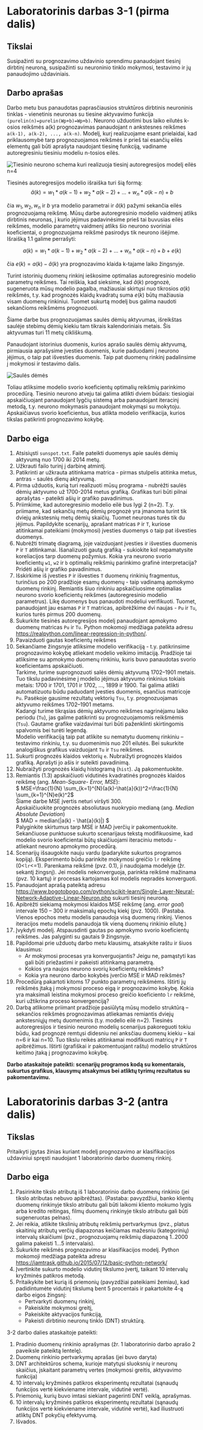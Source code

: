 # Laboratorinis darbas 3-1 (pirma dalis)

## Tikslai

Susipažinti su prognozavimo uždavinio sprendimu panaudojant tiesinį dirbtinį neuroną, susipažinti su neuroninio tinklo mokymosi, testavimo ir jų panaudojimo uždaviniais.

## Darbo aprašas

Darbo metu bus panaudotas paprasčiausios struktūros dirbtinis neuroninis tinklas - vienetinis neuronas su tiesine aktyvavimo funkcija `(purelin(n)=purelin(Wp+b)=Wp+b)`. Neurono užduotimi bus laiko eilutės k-osios reikšmės a(k) prognozavimas panaudojant n ankstesnes reikšmes `a(k-1), a(k-2), ..., a(k-n)`. Modelį, kurį realizuojame esant prielaidai, kad priklausomybė tarp prognozuojamos reikšmės ir prieš tai esančių eilės elementų gali būti aprašyta naudojant tiesinę funkciją, vadiname autoregresiniu tiesiniu modeliu n-tosios eilės.

![Tiesinio neurono schema kuri realizuoja tiesinį autoregresijos modelį eilės n=4](Tiesinio_neurono_schema.png)

Tiesinės autoregresijos modelio išraiška turi šią formą:
$$\hat{a}(k)=w_1*a(k-1)+w_2*a(k-2)+...+w_n*a(k-n)+b$$

čia $w_1,w_2,w_n$ ir $b$ yra modelio parametrai ir $\hat{a}(k)$ pažymi sekančia eilės prognozuojamą reikšmę. Mūsų darbe autoregresinio modelio vaidmenį atliks dirbtinis neuronas, į kurio įėjimus padavinėsime prieš tai buvusias eilės reikšmes, modelio parametrų vaidmenį atliks šio neurono svoriniai koeficientai, o prognozuojama reikšmė pasirodys tik neurono išėjime. Išraišką 1.1 galime perrašyti:

$$a(k)=w_1*a(k-1)+w_2*a(k-2)+...+w_n*a(k-n)+b+e(k)$$

čia $e(k)=a(k)-\hat{a}(k)$ yra prognozavimo klaida k-tajame laiko žingsnyje.

Turint istorinių duomenų rinkinį ieškosime optimalias autoregresinio modelio parametrų reikšmes. Tai reiškia, kad sieksime, kad $\hat{a}(k)$ prognozė, sugeneruota mūsų modelio pagalba, mažiausiai skirtųsi nuo tikrosios $a(k)$ reikšmės, t.y. kad prognozės klaidų kvadratų suma $e(k)$ būtų mažiausia visam duomenų rinkiniui. Tuomet sukurtą modelį bus galima naudoti sekančioms reikšmėms prognozuoti.

Šiame darbe bus prognozuojamas saulės dėmių aktyvumas, išreikštas saulėje stebimų dėmių kiekiu tam tikrais kalendoriniais metais. Šis aktyvumas turi 11 metų cikliškumą.

Panaudojant istorinius duomenis, kurios aprašo saulės dėmių aktyvumą, pirmiausia aprašysime įvesties duomenis, kurie paduodami į neurono įėjimus, o taip pat išvesties duomenis. Taip pat duomenų rinkinį padalinsime į mokymosi ir testavimo dalis.

![Saulės dėmės](Saules_demes.png)

Toliau atliksime modelio svorio koeficientų optimalių reikšmių parinkimo procedūrą. Tiesinio neurono atveju tai galima atlikti dviem būdais: tiesiogiai apskaičiuojant panaudojant lygčių sistemą arba panaudojant iteracinį metodą, t.y. neurono mokymasis panaudojant mokymąsi su mokytoju. Apskaičiavus svorio koeficientus, bus atlikta modelio verifikacija, kurios tikslas patikrinti prognozavimo kokybę.

## Darbo eiga

1. Atsisiųsti `sunspot.txt`. Faile pateikti duomenys apie saulės dėmių aktyvumą nuo 1700 iki 2014 metų.
2. Užkrauti failo turinį į darbinę atmintį.
3. Patikrinti ar užkrauta atitinkama matrica - pirmas stulpelis atitinka metus, antras - saulės dienų aktyvumą.
4. Pirma užduotis, kurią turi realizuoti mūsų programa - nubrėžti saulės dėmių aktyvumo už 1700-2014 metus grafiką. Grafikas turi būti pilnai aprašytas - pateikti ašių ir grafiko pavadinimus.
5. Priimkime, kad autoregresinio modelio eilė bus lygi 2 (n=2). T.y. priimame, kad sekančių metų dėmių prognozė yra įmanoma turint tik dviejų ankstesnių metų dėmių skaičių. Tuomet neuronas turės tik du įėjimus. Papildykite scenarijų, aprašant matricas `P` ir `T`, kuriose atitinkamai pateikiami (mokymosi) įvesties duomenys o taip pat išvesties duomenys.
6. Nubrėžti trimatę diagramą, joje vaizduojant įvesties ir išvesties duomenis `P` ir `T` atitinkamai. Išanalizuoti gautą grafiką - sukiokite kol nepamatysite koreliacijos tarp duomenų požymius. Kokia yra neurono svorio koeficientų `w1`, `w2` ir `b` optimalių reikšmių parinkimo grafinė interpretacija? Pridėti ašių ir grafiko pavadinimus.
7. Išskirkime iš įvesties `P` ir išvesties `T` duomenų rinkinių fragmentus, turinčius po 200 pradžioje esamų duomenų - taip vadinamą apmokymo duomenų rinkinį. Remiantis šiuo rinkiniu apskaičiuosime optimalias neurono svorio koeficientų reikšmes (autoregresinio modelio parametrus). Likę duomenys bus panaudoti modeliui verifikuoti. Tuomet, panaudojant jau esamas `P` ir `T` matricas, apibrėžkime dvi naujas - `Pu` ir `Tu`, kurios turės pirmus 200 duomenų.
8. Sukurkite tiesinės autoregresijos modelį panaudojant apmokymo duomenų matricas `Pu` ir `Tu`. Python mokomoji medžiaga pateikta adresu <https://realpython.com/linear-regression-in-python/>.
9. Pavaizduoti gautas koeficientų reikšmes
10. Sekančiame žingsnyje atliksime modelio verifikaciją - t.y. patikrinsime prognozavimo kokybę atliekant modelio veikimo imitaciją. Pradžioje tai atliksime su apmokymo duomenų rinkiniu, kuris buvo panaudotas svorio koeficientams apskaičiuoti.  
Tarkime, turime suprognozuoti salės dėmių aktyvumą 1702–1901 metais. Tuo tikslu padavinėsime į modelio įėjimus aktyvumo rinkinius tokiais metais: 1700 ir 1701, 1701 ir 1702, …, 1899 ir 1900. Tai galima atlikti automatizuotu būdu paduodant įvesties duomenis, esančius matricoje `Pu`. Pasėkoje gausime rezultatų vektorių `Tsu`, t.y. prognozuojamas aktyvumo reikšmes 1702–1901 metams.  
Kadangi turime tikrąsias dėmių aktyvumo reikšmes nagrinėjamu laiko periodu (`Tu`), jas galime patikrinti su prognozuojamomis reikšmėmis (`Tsu`). Gautame grafike vaizdavimai turi būti paženklinti skirtingomis spalvomis bei turėti legendą.  
Modelio verifikaciją taip pat atlikite su nematytu duomenų rinkiniu – testavimo rinkiniu, t.y. su duomenimis nuo 201 eilutės. Bei sukurkite analogiškus grafikus vaizduojant `Tu` ir `Tsu` reikšmes.
11. Sukurti prognozės klaidos vektorių `e`. Nubraižyti prognozės klaidos
grafiką. Aprašyti jo ašis ir suteikti pavadinimą.
12. Nubraižyti prognozės klaidų histogramą (`hist`). Ją pakomentuokite.
13. Remiantis (1.3) apskaičiuoti vidutinės kvadratinės prognozės klaidos reikšmę (ang. _Mean-Square-
Error, MSE_):  
$ MSE=\frac{1}{N} \sum_{k=1}^{N}(a(k)-\hat{a}(k))^2=\frac{1}{N} \sum_{k=1}^{N}e(k)^2$  
Šiame darbe MSE įvertis neturi viršyti 300.  
Apskaičiuokite prognozės absoliutaus nuokrypio medianą (ang. _Median Absolute Deviation_)  
$ MAD = median(|a(k) - \hat{a}(k)|) $  
Palyginkite skirtumus tarp MSE ir MAD įverčių ir pakomentuokite.  
Sekančiuose punktuose sukurto scenarijaus tekstą modifikuosime, kad modelio svorio koeficientai būtų skaičiuojami iteraciniu metodu - atliekant neurono apmokymo procedūrą.
14. Scenarijų išsaugokite nauju vardu (padarykite sukurtos programos kopiją). Eksperimento būdu parinkite mokymosi greičio `lr` reikšmę (0<`lr`<=1). Parenkama reikšmė (pvz. 0.1), ji naudojama modelyje (žr. sekantį žingsnį). Jei modelis nekonverguoja, parinkta reikšmė mažinama (pvz. 10 kartų) ir procesas kartojamas kol modelis nepradės konverguoti.
15. Panaudojant aprašą pateiktą adresu <https://www.bogotobogo.com/python/scikit-learn/Single-Layer-Neural-Network-Adaptive-Linear-Neuron.php> sukurti tiesinį neuroną.
16. Apibrėžti siekiamą mokymosi klaidos MSE reikšmę (ang. _error goal_) intervale 150 – 300 ir maksimalų epochų kiekį (pvz. 1000). (Pastaba. Vienos epochos metu modelis panaudoja visą duomenų rinkinį. Vienos iteracijos metu modelis panaudoja tik vieną duomenų rinkinio eilutę.)
17. Įvykdyti modelį. Atspausdinti gautas po apmokymo svorio koeficientų reikšmes. Jas palyginti su gautais 9 žingsnyje.
18. Papildomai prie užduotų darbo metu klausimų, atsakykite raštu ir šiuos klausimus:
    * Ar mokymosi procesas yra konverguojantis? Jeigu ne, pamąstyti kas gali būti priežastimi ir pakeisti atitinkamą parametrą.
    * Kokios yra naujos neurono svorių koeficientų reikšmės?
    * Kokia yra neurono darbo kokybės įverčio MSE ir MAD reikšmės?
19. Procedūrą pakartoti kitoms 17 punkto parametrų reikšmėms. Ištirti jų reikšmės įtaką į mokymosi proceso eigą ir prognozavimo kokybę. Kokia yra maksimali leistina mokymosi proceso greičio koeficiento `lr` reikšmė, kuri užtikrina proceso konvergenciją?
20. Darbą atlikome priimant pradžioje pasiūlytą mūsų modelio struktūrą – sekančios reikšmės prognozavimas atliekamas remiantis dviejų ankstesniųjų metų duomenimis (t.y. modelio eilė n=2). Tiesinės autoregresijos ir tiesinio neurono modelių scenarijus pakoreguoti tokiu būdu, kad prognozė remtųsi didesniu nei anksčiau duomenų kiekiu – kai n=6 ir kai n=10. Tuo tikslu reikės atitinkamai modifikuoti matricų `P` ir `T` apibrėžimus. Ištirti (grafiškai ir pakomentuojant raštu) modelio struktūros keitimo įtaką į prognozavimo kokybę.

**Darbo ataskaitoje pateikti: scenarijų programos kodą su komentarais, sukurtus grafikus, klausymų atsakymus bei atliktų tyrimų rezultatus su pakomentavimu.**

# Laboratorinis darbas 3-2 (antra dalis)

## Tikslas

Pritaikyti įgytas žinias kuriant modelį prognozavimo ar klasifikacijos uždaviniui spręsti
naudojant 1 laboratorinio darbo duomenų rinkinį.

## Darbo eiga

1. Pasirinkite tikslo atributą iš 1 laboratorinio darbo duomenų rinkinio (jei tikslo atributas nebuvo apibrėžtas). (Pastaba: pavyzdžiui, banko klientų duomenų rinkinyje tikslo atributu gali būti laikomi kliento mokumo lygis arba kredito reitingas, filmų duomenų rinkinyje tikslo atributu gali būti sugeneruotas pelnas).
2. Jei reikia, atlikite tikslinių atributų reikšmių pertvarkymus (pvz., platus skaitinių atributų verčių diapazonas keičiamas mažesniu (kategorinių) intervalų skaičiumi (pvz., prognozuojamų reikšmių diapazoną 1..2000 galima pakeisti 1...5 intervalais).
3. Sukurkite reikšmės prognozavimo ar klasifikacijos modelį. Python mokomoji medžiaga pateikta
adresu <https://iamtrask.github.io/2015/07/12/basic-python-network/>
4. Įvertinkite sukurto modelio vidutinį tikslumo įvertį, taikant 10 intervalų kryžminės patikros metodą.
5. Pritaikykite bet kurią iš priemonių (pavyzdžiai pateikiami žemiau), kad padidintumėte vidutinį tikslumą bent 5 procentais ir pakartokite 4-ą darbo eigos žingsnį:
    * Pertvarkyti duomenų rinkinį,
    * Pakeiskite mokymosi greitį,
    * Pakeiskite aktyvacijos funkciją,
    * Pakeisti dirbtinio neuronų tinklo (DNT) struktūrą.

3-2 darbo dalies ataskaitoje pateikti:

1. Pradinio duomenų rinkinio aprašymas (žr. 1 laboratorinio darbo aprašo 2 paveiksle pateiktą lentelę).
2. Duomenų rinkinio pertvarkymų aprašas (jei buvo daryta)
3. DNT architektūros schema, kurioje matytųsi sluoksnių ir neuronų skaičius, įskaitant parametrų
vertes (mokymosi greitis, aktyvavimo funkcija)
4. 10 intervalų kryžminės patikros eksperimentų rezultatai (sąnaudų funkcijos vertė kiekviename intervale, vidutinė vertė).
5. Priemonių, kurių buvo imtasi siekiant pagerinti DNT veiklą, aprašymas.
6. 10 intervalų kryžminės patikros eksperimentų rezultatai (sąnaudų funkcijos vertė kiekviename
intervale, vidutinė vertė), kad iliustruoti atliktų DNT pokyčių efektyvumą.
7. Išvados.
